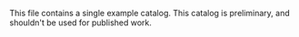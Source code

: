 This file contains a single example catalog. This catalog is preliminary, and shouldn't be used for published work.